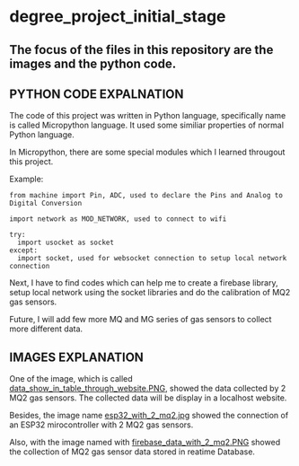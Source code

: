 # degree_project_initial_stage

## The focus of the files in this repository are the images and the python code. 


## PYTHON CODE EXPALNATION

The code of this project was written in Python language, specifically name is called Micropython language. It used some similiar properties of normal Python language. 

In Micropython, there are some special modules which I learned througout this project. 

Example: 
```
from machine import Pin, ADC, used to declare the Pins and Analog to Digital Conversion

import network as MOD_NETWORK, used to connect to wifi 

try:
  import usocket as socket
except:
  import socket, used for websocket connection to setup local network connection

```

Next, I have to find codes which can help me to create a firebase library, setup local network using the socket libraries and do the calibration of MQ2 gas sensors. 

Future, I will add few more MQ and MG series of gas sensors to collect more different data. 


## IMAGES EXPLANATION

One of the image, which is called [data_show_in_table_through_website.PNG](https://github.com/deng0004/degree_project_initial_stage/blob/main/data_show_in_table_through_website.PNG), showed the data collected by 2 MQ2 gas sensors. The collected data will be display in a localhost website. 

Besides, the image name [esp32_with_2_mq2.jpg](https://github.com/deng0004/degree_project_initial_stage/blob/main/esp32_with_2_Mq2.jpg) showed the connection of an ESP32 mirocontroller with 2 MQ2 gas sensors.

Also, with the image named with [firebase_data_with_2_mq2.PNG](https://github.com/deng0004/degree_project_initial_stage/blob/main/firebase_data_with_2_mq2.PNG) showed the collection of MQ2 gas sensor data stored in reatime Database. 

